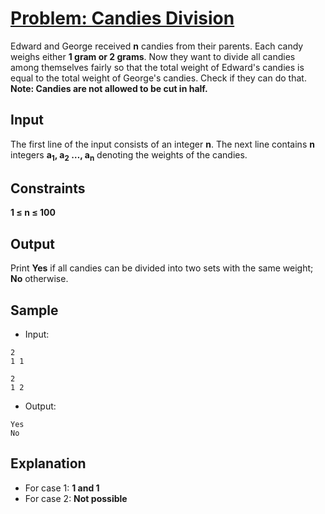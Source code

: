 # [Problem: Candies Division](https://my.newtonschool.co/playground/code/sh9cz3sras6m)

Edward and George received **n** candies from their parents. Each candy weighs either **1 gram or 2 grams**. Now they want to divide all candies among themselves fairly so that the total weight of Edward's candies is equal to the total weight of George's candies. Check if they can do that. <br>
**Note: Candies are not allowed to be cut in half.**

## Input

The first line of the input consists of an integer **n**. The next line contains **n** integers **a<sub>1</sub>, a<sub>2</sub> …, a<sub>n</sub>** denoting the weights of the candies.

## Constraints

**1 ≤ n ≤ 100**

## Output

Print **Yes** if all candies can be divided into two sets with the same weight; **No** otherwise.

## Sample

- Input:
```
2
1 1

2
1 2
```

- Output:
```
Yes
No
```

## Explanation

- For case 1: **1 and 1** <br>
- For case 2: **Not possible**
